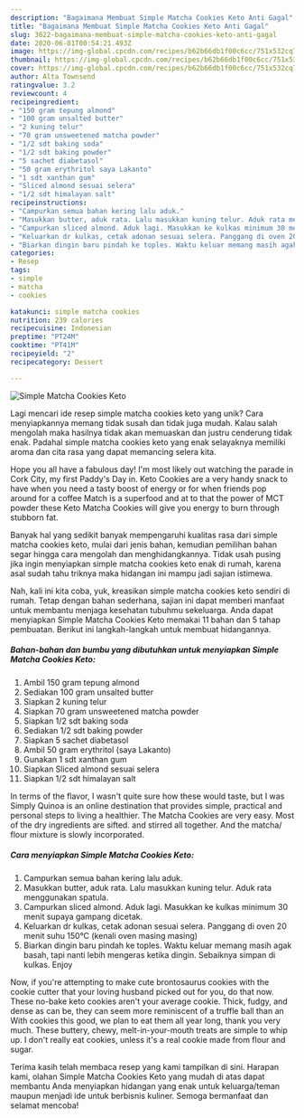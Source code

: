 ```yaml
---
description: "Bagaimana Membuat Simple Matcha Cookies Keto Anti Gagal"
title: "Bagaimana Membuat Simple Matcha Cookies Keto Anti Gagal"
slug: 3622-bagaimana-membuat-simple-matcha-cookies-keto-anti-gagal
date: 2020-06-01T00:54:21.493Z
image: https://img-global.cpcdn.com/recipes/b62b66db1f00c6cc/751x532cq70/simple-matcha-cookies-keto-foto-resep-utama.jpg
thumbnail: https://img-global.cpcdn.com/recipes/b62b66db1f00c6cc/751x532cq70/simple-matcha-cookies-keto-foto-resep-utama.jpg
cover: https://img-global.cpcdn.com/recipes/b62b66db1f00c6cc/751x532cq70/simple-matcha-cookies-keto-foto-resep-utama.jpg
author: Alta Townsend
ratingvalue: 3.2
reviewcount: 4
recipeingredient:
- "150 gram tepung almond"
- "100 gram unsalted butter"
- "2 kuning telur"
- "70 gram unsweetened matcha powder"
- "1/2 sdt baking soda"
- "1/2 sdt baking powder"
- "5 sachet diabetasol"
- "50 gram erythritol saya Lakanto"
- "1 sdt xanthan gum"
- "Sliced almond sesuai selera"
- "1/2 sdt himalayan salt"
recipeinstructions:
- "Campurkan semua bahan kering lalu aduk."
- "Masukkan butter, aduk rata. Lalu masukkan kuning telur. Aduk rata menggunakan spatula."
- "Campurkan sliced almond. Aduk lagi. Masukkan ke kulkas minimum 30 menit supaya gampang dicetak."
- "Keluarkan dr kulkas, cetak adonan sesuai selera. Panggang di oven 20 menit suhu 150°C (kenali oven masing masing)"
- "Biarkan dingin baru pindah ke toples. Waktu keluar memang masih agak basah, tapi nanti lebih mengeras ketika dingin. Sebaiknya simpan di kulkas. Enjoy"
categories:
- Resep
tags:
- simple
- matcha
- cookies

katakunci: simple matcha cookies 
nutrition: 239 calories
recipecuisine: Indonesian
preptime: "PT24M"
cooktime: "PT41M"
recipeyield: "2"
recipecategory: Dessert

---
```



![Simple Matcha Cookies Keto](https://img-global.cpcdn.com/recipes/b62b66db1f00c6cc/751x532cq70/simple-matcha-cookies-keto-foto-resep-utama.jpg)

Lagi mencari ide resep simple matcha cookies keto yang unik? Cara menyiapkannya memang tidak susah dan tidak juga mudah. Kalau salah mengolah maka hasilnya tidak akan memuaskan dan justru cenderung tidak enak. Padahal simple matcha cookies keto yang enak selayaknya memiliki aroma dan cita rasa yang dapat memancing selera kita.

Hope you all have a fabulous day! I&#39;m most likely out watching the parade in Cork City, my first Paddy&#39;s Day in. Keto Cookies are a very handy snack to have when you need a tasty boost of energy or for when friends pop around for a coffee Match is a superfood and at to that the power of MCT powder these Keto Matcha Cookies will give you energy to burn through stubborn fat.

Banyak hal yang sedikit banyak mempengaruhi kualitas rasa dari simple matcha cookies keto, mulai dari jenis bahan, kemudian pemilihan bahan segar hingga cara mengolah dan menghidangkannya. Tidak usah pusing jika ingin menyiapkan simple matcha cookies keto enak di rumah, karena asal sudah tahu triknya maka hidangan ini mampu jadi sajian istimewa.


Nah, kali ini kita coba, yuk, kreasikan simple matcha cookies keto sendiri di rumah. Tetap dengan bahan sederhana, sajian ini dapat memberi manfaat untuk membantu menjaga kesehatan tubuhmu sekeluarga. Anda dapat menyiapkan Simple Matcha Cookies Keto memakai 11 bahan dan 5 tahap pembuatan. Berikut ini langkah-langkah untuk membuat hidangannya.

<!--inarticleads1-->

##### Bahan-bahan dan bumbu yang dibutuhkan untuk menyiapkan Simple Matcha Cookies Keto:

1. Ambil 150 gram tepung almond
1. Sediakan 100 gram unsalted butter
1. Siapkan 2 kuning telur
1. Siapkan 70 gram unsweetened matcha powder
1. Siapkan 1/2 sdt baking soda
1. Sediakan 1/2 sdt baking powder
1. Siapkan 5 sachet diabetasol
1. Ambil 50 gram erythritol (saya Lakanto)
1. Gunakan 1 sdt xanthan gum
1. Siapkan Sliced almond sesuai selera
1. Siapkan 1/2 sdt himalayan salt


In terms of the flavor, I wasn&#39;t quite sure how these would taste, but I was Simply Quinoa is an online destination that provides simple, practical and personal steps to living a healthier. The Matcha Cookies are very easy. Most of the dry ingredients are sifted. and stirred all together. And the matcha/ flour mixture is slowly incorporated. 

<!--inarticleads2-->

##### Cara menyiapkan Simple Matcha Cookies Keto:

1. Campurkan semua bahan kering lalu aduk.
1. Masukkan butter, aduk rata. Lalu masukkan kuning telur. Aduk rata menggunakan spatula.
1. Campurkan sliced almond. Aduk lagi. Masukkan ke kulkas minimum 30 menit supaya gampang dicetak.
1. Keluarkan dr kulkas, cetak adonan sesuai selera. Panggang di oven 20 menit suhu 150°C (kenali oven masing masing)
1. Biarkan dingin baru pindah ke toples. Waktu keluar memang masih agak basah, tapi nanti lebih mengeras ketika dingin. Sebaiknya simpan di kulkas. Enjoy


Now, if you&#39;re attempting to make cute brontosaurus cookies with the cookie cutter that your loving husband picked out for you, do that now. These no-bake keto cookies aren&#39;t your average cookie. Thick, fudgy, and dense as can be, they can seem more reminiscent of a truffle ball than an With cookies this good, we plan to eat them all year long, thank you very much. These buttery, chewy, melt-in-your-mouth treats are simple to whip up. I don&#39;t really eat cookies, unless it&#39;s a real cookie made from flour and sugar. 

Terima kasih telah membaca resep yang kami tampilkan di sini. Harapan kami, olahan Simple Matcha Cookies Keto yang mudah di atas dapat membantu Anda menyiapkan hidangan yang enak untuk keluarga/teman maupun menjadi ide untuk berbisnis kuliner. Semoga bermanfaat dan selamat mencoba!
